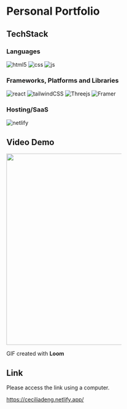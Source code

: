 # Personal Portfolio

## TechStack

### Languages

![html5](https://img.shields.io/badge/HTML5-E34F26?style=for-the-badge&logo=html5&logoColor=white)
![css](https://img.shields.io/badge/CSS3-1572B6?style=for-the-badge&logo=css3&logoColor=white)
![js](https://img.shields.io/badge/JavaScript-323330?style=for-the-badge&logo=javascript&logoColor=F7DF1E)

### Frameworks, Platforms and Libraries

![react](https://img.shields.io/badge/React-20232A?style=for-the-badge&logo=react&logoColor=61DAFB)
![tailwindCSS](https://img.shields.io/badge/Tailwind_CSS-38B2AC?style=for-the-badge&logo=tailwind-css&logoColor=white)
![Threejs](https://img.shields.io/badge/threejs-black?style=for-the-badge&logo=three.js&logoColor=white)
![Framer](https://img.shields.io/badge/Framer-black?style=for-the-badge&logo=framer&logoColor=blue)

### Hosting/SaaS

![netlify](https://img.shields.io/badge/Netlify-00C7B7?style=for-the-badge&logo=netlify&logoColor=white)

## Video Demo

<a href="https://www.loom.com/share/27c5ebcd468745798ee40047e172d7c0">
    <img width="800" height="500" style="max-width:300px;" src="https://cdn.loom.com/sessions/thumbnails/27c5ebcd468745798ee40047e172d7c0-1679992573395-with-play.gif">
  </a>

GIF created with **Loom**

## Link

Please access the link using a computer.

https://ceciliadeng.netlify.app/
